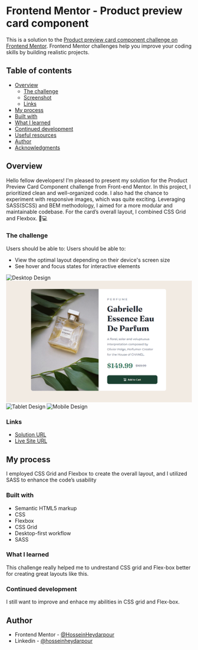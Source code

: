 # Frontend Mentor - Product preview card component

This is a solution to the [Product preview card component challenge on Frontend Mentor](https://www.frontendmentor.io/challenges/product-preview-card-component-GO7UmttRfa). Frontend Mentor challenges help you improve your coding skills by building realistic projects. 

## Table of contents

- [Overview](#overview)
  - [The challenge](#the-challenge)
  - [Screenshot](#screenshot)
  - [Links](#links)
- [My process](#my-process)
- [Built with](#built-with)
- [What I learned](#what-i-learned)
- [Continued development](#continued-development)
- [Useful resources](#useful-resources)
- [Author](#author)
- [Acknowledgments](#acknowledgments)


## Overview 
Hello fellow developers! I’m pleased to present my solution for the Product Preview Card Component challenge from Front-end Mentor. In this project, I prioritized clean and well-organized code. I also had the chance to experiment with responsive images, which was quite exciting. Leveraging SASS(SCSS) and BEM methodology, I aimed for a more modular and maintainable codebase. For the card’s overall layout, I combined CSS Grid and Flexbox. 🚀💻

### The challenge

Users should be able to:
Users should be able to:

- View the optimal layout depending on their device's screen size
- See hover and focus states for interactive elements

![Desktop Design](screenshots/desktop.png)
![Desktop active](screenshots/desktop-active.png)
![Tablet Design](screenshots/tablet.png)
![Mobile Design](screenshots/mobile.png)



### Links



- [Solution URL](https://github.com/HosseinHeydarpour/results-summary-component)
- [Live Site URL](https://hosseinheydarpour.github.io/results-summary-component)



## My process
I employed CSS Grid and Flexbox to create the overall layout, and I utilized SASS to enhance the code’s usability

### Built with
- Semantic HTML5 markup
- CSS 
- Flexbox
- CSS Grid
- Desktop-first workflow
- SASS

### What I learned
This challenge really helped me to undrestand CSS grid and Flex-box better for creating great layouts like this.

### Continued development
I still want to improve and enhace my abilities in CSS grid and Flex-box.

## Author
- Frontend Mentor - [@HosseinHeydarpour](https://www.frontendmentor.io/profile/HosseinHeydarpour)
- Linkedin - [@hosseinheydarpour](www.linkedin.com/in/hosseinheydarpour)

